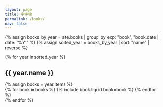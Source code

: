 ```yaml
---
layout: page
title: 字字锦
permalink: /books/
nav: false
---
```


{% assign books_by_year = site.books | group_by_exp: "book", "book.date | date: '%Y'" %}
{% assign sorted_year = books_by_year | sort: "name" | reverse %}

<div class="books">
    {% for year in sorted_year %}
        <h2 class="year">{{ year.name }}</h2>
        {% assign books = year.items %}
        <div class="container">
            <div class="row">
            {% for book in books %}
                {% include book.liquid book=book %}
            {% endfor %}
        </div>
    {% endfor %}
</div>
